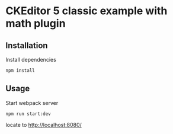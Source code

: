 # CKEditor 5 classic example with math plugin

## Installation

Install dependencies

`npm install`

## Usage

Start webpack server

`npm run start:dev`

locate to [http://localhost:8080/](http://localhost:8080/)
